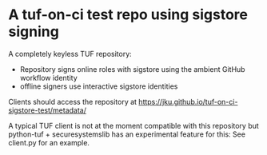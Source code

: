 # A tuf-on-ci test repo using sigstore signing 

A completely keyless TUF repository:
* Repository signs online roles with sigstore using the ambient GitHub workflow identity
* offline signers use interactive sigstore identities

Clients should access the repository at https://jku.github.io/tuf-on-ci-sigstore-test/metadata/

A typical TUF client is not at the moment compatible with this repository but
python-tuf + securesystemslib has an experimental feature for this: See client.py for an example.
